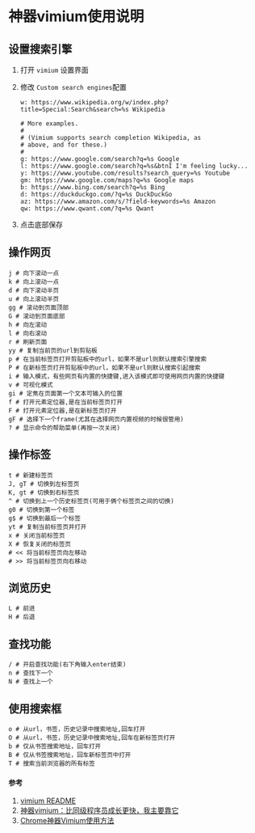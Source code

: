 # 神器vimium使用说明

## 设置搜索引擎
1. 打开 `vimium` 设置界面
1. 修改  `Custom search engines`配置

    ```shell
    w: https://www.wikipedia.org/w/index.php?title=Special:Search&search=%s Wikipedia

    # More examples.
    #
    # (Vimium supports search completion Wikipedia, as
    # above, and for these.)
    #
    g: https://www.google.com/search?q=%s Google
    l: https://www.google.com/search?q=%s&btnI I'm feeling lucky...
    y: https://www.youtube.com/results?search_query=%s Youtube
    gm: https://www.google.com/maps?q=%s Google maps
    b: https://www.bing.com/search?q=%s Bing
    d: https://duckduckgo.com/?q=%s DuckDuckGo
    az: https://www.amazon.com/s/?field-keywords=%s Amazon
    qw: https://www.qwant.com/?q=%s Qwant
    ```

1. 点击底部保存

## 操作网页
```shell
j # 向下滚动一点
k # 向上滚动一点
d # 向下滚动半页
u # 向上滚动半页
gg # 滚动到页面顶部
G # 滚动到页面底部
h # 向左滚动
l # 向右滚动
r # 刷新页面
yy # 复制当前页的url到剪贴板
p # 在当前标签页打开剪贴板中的url，如果不是url则默认搜索引擎搜索
P # 在新标签页打开剪贴板中的url，如果不是url则默认搜索引起搜索
i # 输入模式，有些网页有内置的快捷键,进入该模式即可使用网页内置的快捷键
v # 可视化模式
gi # 定焦在页面第一个文本可输入的位置
f # 打开元素定位器,是在当前标签页打开
F # 打开元素定位器,是在新标签页打开
gF # 选择下一个frame(尤其在选择网页内置视频的时候很管用)
? # 显示命令的帮助菜单(再按一次关闭)
```

## 操作标签
```shell
t # 新建标签页
J, gT # 切换到左标签页
K, gt # 切换到右标签页
^ # 切换到上一个历史标签页(可用于俩个标签页之间的切换)
g0 # 切换到第一个标签
g$ # 切换到最后一个标签
yt # 复制当前标签页并打开
x # 关闭当前标签页
X # 恢复关闭的标签页
# << 将当前标签页向左移动
# >> 将当前标签页向右移动
```

## 浏览历史
```shell
L # 前进
H # 后退
```

## 查找功能
```shell
/ # 开启查找功能(右下角输入enter结束)
n # 查找下一个
N # 查找上一个
```

## 使用搜索框
```shell
o # 从url，书签，历史记录中搜索地址,回车打开
O # 从url，书签，历史记录中搜索地址,回车在新标签页打开
b # 仅从书签搜索地址，回车打开
B # 仅从书签搜索地址，回车新标签页中打开
T # 搜索当前浏览器的所有标签
```


#### 参考
1. [vimium README](https://github.com/philc/vimium#keyboard-bindings 'vimium README')
1. [神器vimium：比同级程序员成长更快，我主要靠它](https://zhuanlan.zhihu.com/p/38179086 '神器vimium：比同级程序员成长更快，我主要靠它
张小鸡')
1. [Chrome神器Vimium使用方法](https://www.jianshu.com/p/2af687487d2c 'Chrome神器Vimium使用方法')